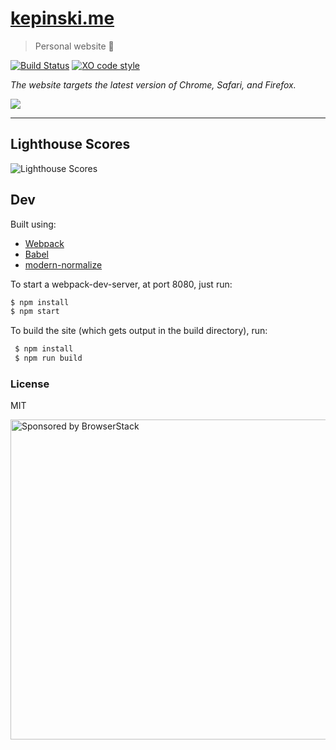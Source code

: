 # [kepinski.me](https://kepinski.me)

> Personal website 🚀

[![Build Status](https://travis-ci.org/xxczaki/kepinski.me.svg?branch=master)](https://travis-ci.org/xxczaki/kepinski.me) [![XO code style](https://img.shields.io/badge/code_style-XO-5ed9c7.svg)](https://github.com/xojs/xo)

*The website targets the latest version of Chrome, Safari, and Firefox.*

![](https://github.com/xxczaki/kepinski.me/blob/master/preview.png)

---

## Lighthouse Scores

![Lighthouse Scores](https://lighthouse.now.sh/?perf=100&a11y=100&bp=100&seo=100)

## Dev

Built using:

- [Webpack](https://webpack.js.org/)
- [Babel](https://babeljs.io/)
- [modern-normalize](https://github.com/sindresorhus/modern-normalize)

To start a webpack-dev-server, at port 8080, just run:
``` bash
$ npm install
$ npm start
```

To build the site (which gets output in the build directory), run:

``` bash
 $ npm install
 $ npm run build
```

### License

MIT

<a href="https://www.browserstack.com/"><img src="https://imgur.com/l3iy9C6.png" width="512" alt="Sponsored by BrowserStack"></a>
